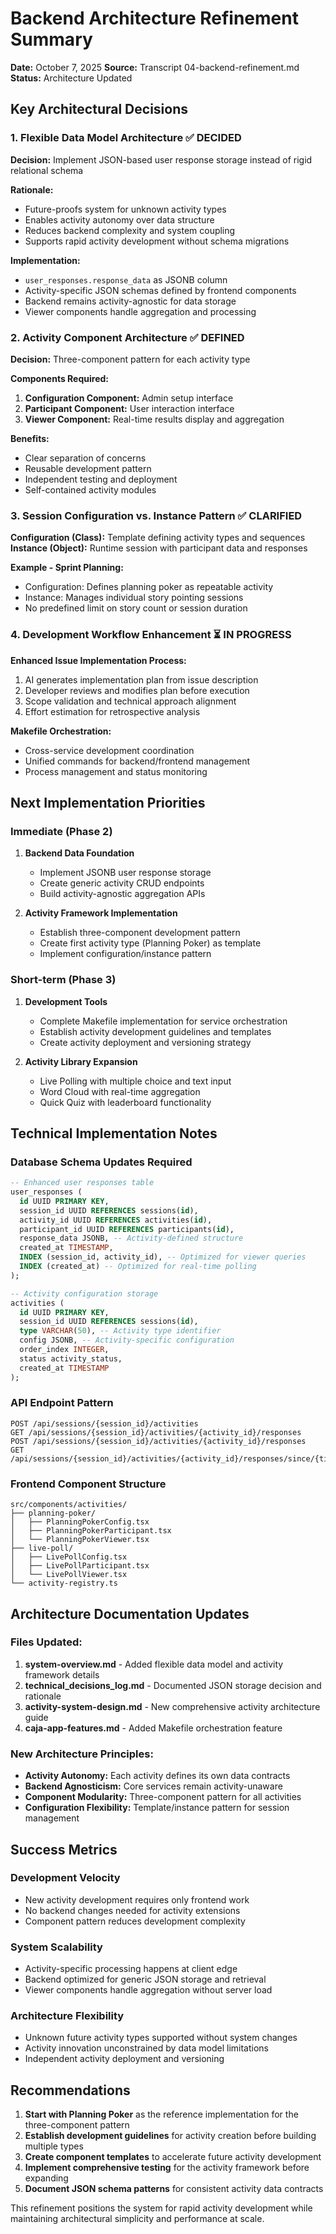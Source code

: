 # Backend Architecture Refinement Summary

**Date:** October 7, 2025
**Source:** Transcript 04-backend-refinement.md
**Status:** Architecture Updated

## Key Architectural Decisions

### 1. Flexible Data Model Architecture ✅ **DECIDED**

**Decision:** Implement JSON-based user response storage instead of rigid relational schema

**Rationale:**
- Future-proofs system for unknown activity types
- Enables activity autonomy over data structure
- Reduces backend complexity and system coupling
- Supports rapid activity development without schema migrations

**Implementation:**
- `user_responses.response_data` as JSONB column
- Activity-specific JSON schemas defined by frontend components
- Backend remains activity-agnostic for data storage
- Viewer components handle aggregation and processing

### 2. Activity Component Architecture ✅ **DEFINED**

**Decision:** Three-component pattern for each activity type

**Components Required:**
1. **Configuration Component:** Admin setup interface
2. **Participant Component:** User interaction interface
3. **Viewer Component:** Real-time results display and aggregation

**Benefits:**
- Clear separation of concerns
- Reusable development pattern
- Independent testing and deployment
- Self-contained activity modules

### 3. Session Configuration vs. Instance Pattern ✅ **CLARIFIED**

**Configuration (Class):** Template defining activity types and sequences
**Instance (Object):** Runtime session with participant data and responses

**Example - Sprint Planning:**
- Configuration: Defines planning poker as repeatable activity
- Instance: Manages individual story pointing sessions
- No predefined limit on story count or session duration

### 4. Development Workflow Enhancement ⏳ **IN PROGRESS**

**Enhanced Issue Implementation Process:**
1. AI generates implementation plan from issue description
2. Developer reviews and modifies plan before execution
3. Scope validation and technical approach alignment
4. Effort estimation for retrospective analysis

**Makefile Orchestration:**
- Cross-service development coordination
- Unified commands for backend/frontend management
- Process management and status monitoring

## Next Implementation Priorities

### Immediate (Phase 2)
1. **Backend Data Foundation**
   - Implement JSONB user response storage
   - Create generic activity CRUD endpoints
   - Build activity-agnostic aggregation APIs

2. **Activity Framework Implementation**
   - Establish three-component development pattern
   - Create first activity type (Planning Poker) as template
   - Implement configuration/instance pattern

### Short-term (Phase 3)
1. **Development Tools**
   - Complete Makefile implementation for service orchestration
   - Establish activity development guidelines and templates
   - Create activity deployment and versioning strategy

2. **Activity Library Expansion**
   - Live Polling with multiple choice and text input
   - Word Cloud with real-time aggregation
   - Quick Quiz with leaderboard functionality

## Technical Implementation Notes

### Database Schema Updates Required
```sql
-- Enhanced user responses table
user_responses (
  id UUID PRIMARY KEY,
  session_id UUID REFERENCES sessions(id),
  activity_id UUID REFERENCES activities(id),
  participant_id UUID REFERENCES participants(id),
  response_data JSONB, -- Activity-defined structure
  created_at TIMESTAMP,
  INDEX (session_id, activity_id), -- Optimized for viewer queries
  INDEX (created_at) -- Optimized for real-time polling
);

-- Activity configuration storage
activities (
  id UUID PRIMARY KEY,
  session_id UUID REFERENCES sessions(id),
  type VARCHAR(50), -- Activity type identifier
  config JSONB, -- Activity-specific configuration
  order_index INTEGER,
  status activity_status,
  created_at TIMESTAMP
);
```

### API Endpoint Pattern
```
POST /api/sessions/{session_id}/activities
GET /api/sessions/{session_id}/activities/{activity_id}/responses
POST /api/sessions/{session_id}/activities/{activity_id}/responses
GET /api/sessions/{session_id}/activities/{activity_id}/responses/since/{timestamp}
```

### Frontend Component Structure
```
src/components/activities/
├── planning-poker/
│   ├── PlanningPokerConfig.tsx
│   ├── PlanningPokerParticipant.tsx
│   └── PlanningPokerViewer.tsx
├── live-poll/
│   ├── LivePollConfig.tsx
│   ├── LivePollParticipant.tsx
│   └── LivePollViewer.tsx
└── activity-registry.ts
```

## Architecture Documentation Updates

### Files Updated:
1. **system-overview.md** - Added flexible data model and activity framework details
2. **technical_decisions_log.md** - Documented JSON storage decision and rationale
3. **activity-system-design.md** - New comprehensive activity architecture guide
4. **caja-app-features.md** - Added Makefile orchestration feature

### New Architecture Principles:
- **Activity Autonomy:** Each activity defines its own data contracts
- **Backend Agnosticism:** Core services remain activity-unaware
- **Component Modularity:** Three-component pattern for all activities
- **Configuration Flexibility:** Template/instance pattern for session management

## Success Metrics

### Development Velocity
- New activity development requires only frontend work
- No backend changes needed for activity extensions
- Component pattern reduces development complexity

### System Scalability
- Activity-specific processing happens at client edge
- Backend optimized for generic JSON storage and retrieval
- Viewer components handle aggregation without server load

### Architecture Flexibility
- Unknown future activity types supported without system changes
- Activity innovation unconstrained by data model limitations
- Independent activity deployment and versioning

## Recommendations

1. **Start with Planning Poker** as the reference implementation for the three-component pattern
2. **Establish development guidelines** for activity creation before building multiple types
3. **Create component templates** to accelerate future activity development
4. **Implement comprehensive testing** for the activity framework before expanding
5. **Document JSON schema patterns** for consistent activity data contracts

This refinement positions the system for rapid activity development while maintaining architectural simplicity and performance at scale.
